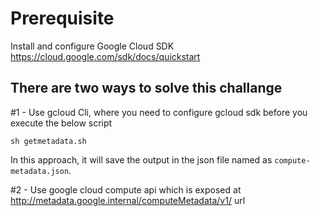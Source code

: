 # Prerequisite
Install and configure Google Cloud SDK
https://cloud.google.com/sdk/docs/quickstart

## There are two ways to solve this challange 

#1 - Use gcloud Cli, where you need to configure gcloud sdk before you execute the below script
```
sh getmetadata.sh
```

In this approach, it will save the output in the json file named as `compute-metadata.json`.

#2 - Use google cloud compute api which is exposed at http://metadata.google.internal/computeMetadata/v1/ url